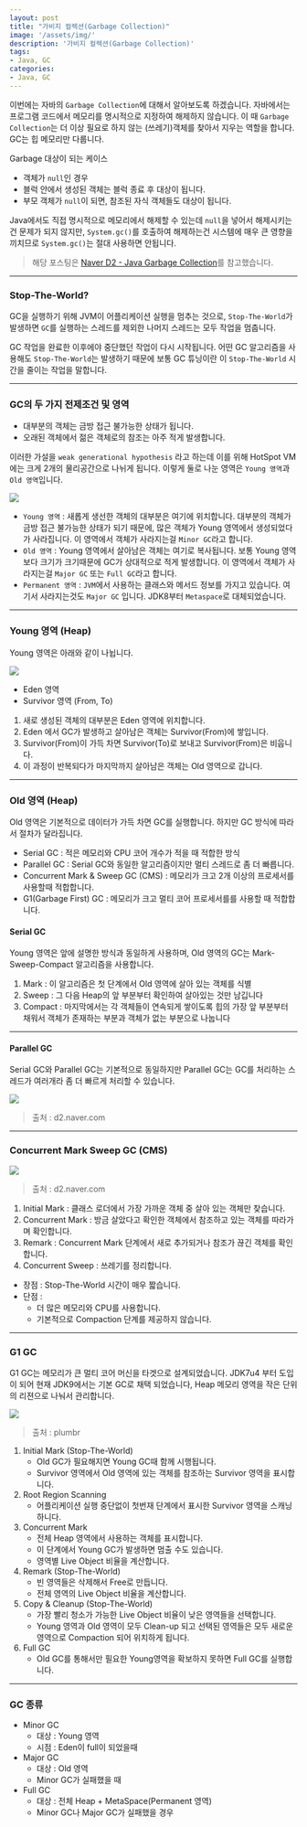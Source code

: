 ```yaml
---
layout: post
title: "가비지 컬렉션(Garbage Collection)"
image: '/assets/img/'
description: '가비지 컬렉션(Garbage Collection)'
tags:
- Java, GC
categories:
- Java, GC
---
```


이번에는 자바의 `Garbage Collection`에 대해서 알아보도록 하겠습니다. 자바에서는 프로그램 코드에서 메모리를 명시적으로
지정하여 해제하지 않습니다. 이 때 `Garbage Collection`는 더 이상 필요로 하지 않는 (쓰레기)객체를 찾아서 지우는 역할을 합니다. GC는 힙 메모리만 다룹니다.

Garbage 대상이 되는 케이스
- 객체가 `null`인 경우
- 블럭 안에서 생성된 객체는 블럭 종료 후 대상이 됩니다.
- 부모 객체가 `null`이 되면, 참조된 자식 객체들도 대상이 됩니다.


Java에서도 직접 명시적으로 메모리에서 해제할 수 있는데 `null`을 넣어서 해제시키는건 문제가 되지 않지만,
`System.gc()`를 호출하여 해제하는건 시스템에 매우 큰 영향을 끼치므로 `System.gc()`는 절대 사용하면 안됩니다.

> 해당 포스팅은 [Naver D2 - Java Garbage Collection](https://d2.naver.com/helloworld/1329)를 참고했습니다.

---

### Stop-The-World?

GC을 실행하기 위해 JVM이 어플리케이션 실행을 멈추는 것으로, `Stop-The-World`가 발생하면 `GC`를 실행하는
스레드를 제외한 나머지 스레드는 모두 작업을 멈춥니다.

GC 작업을 완료한 이후에야 중단했던 작업이 다시 시작됩니다. 어떤 GC 알고리즘을 사용해도 `Stop-The-World`는 발생하기 때문에
보통 GC 튜닝이란 이 `Stop-The-World` 시간을 줄이는 작업을 말합니다.


---

### GC의 두 가지 전제조건 및 영역

- 대부분의 객체는 금방 접근 불가능한 상태가 됩니다.
- 오래된 객체에서 젊은 객체로의 참조는 아주 적게 발생합니다.

이러한 가설을 `weak generational hypothesis` 라고 하는데 이를 위해 HotSpot VM에는 크게 2개의
물리공간으로 나뉘게 됩니다. 이렇게 둘로 나눈 영역은 `Young 영역`과 `Old 영역`입니다.

![](https://miro.medium.com/max/700/1*u1QbLuXBLz5bHa0nFfgu1w.png)

- `Young 영역` : 새롭게 생선한 객체의 대부분은 여기에 위치합니다. 대부분의 객체가 금방 접근 불가능한 상태가 되기 때문에, 많은 객체가
Young 영역에서 생성되었다가 사라집니다. 이 영역에서 객체가 사라지는걸 `Minor GC`라고 합니다.
- `Old 영역` : Young 영역에서 살아남은 객체는 여기로 복사됩니다. 보통 Young 영역보다 크기가 크기때문에 
GC가 상대적으로 적게 발생합니다. 이 영역에서 객체가 사라지는걸 `Major GC` 또는 `Full GC`라고 합니다.
- `Permanent 영역` : `JVM`에서 사용하는 클래스와 메서드 정보를 가지고 있습니다. 여기서 사라지는것도 `Major GC` 입니다. JDK8부터 `Metaspace`로 대체되었습니다.

 
---

### Young 영역 (Heap)

Young 영역은 아래와 같이 나뉩니다.

![](https://miro.medium.com/max/1000/1*DTdUPS5-OS_qXBiC1zPUpQ.png)

- Eden 영역
- Survivor 영역 (From, To)

1. 새로 생성된 객체의 대부분은 Eden 영역에 위치합니다.
2. Eden 에서 GC가 발생하고 살아남은 객체는 Survivor(From)에 쌓입니다.
3. Survivor(From)이 가득 차면 Survivor(To)로 보내고 Survivor(From)은 비웁니다.
4. 이 과정이 반복되다가 마지막까지 살아남은 객체는 Old 영역으로 갑니다.

---

### Old 영역 (Heap)

Old 영역은 기본적으로 데이터가 가득 차면 GC를 실행합니다. 하지만 GC 방식에 따라서 절차가 달라집니다.

- Serial GC : 적은 메모리와 CPU 코어 개수가 적을 때 적합한 방식
- Parallel GC : Serial GC와 동일한 알고리즘이지만 멀티 스레드로 좀 더 빠릅니다.
- Concurrent Mark & Sweep GC (CMS) : 메모리가 크고 2개 이상의 프로세서를 사용할때 적합합니다.
- G1(Garbage First) GC : 메모리가 크고 멀티 코어 프로세서를를 사용할 때 적합합니다.


#### Serial GC

Young 영역은 앞에 설명한 방식과 동일하게 사용하며, Old 영역의 GC는 Mark-Sweep-Compact 알고리즘을 사용합니다.

1. Mark : 이 알고리즘은 첫 단계에서 Old 영역에 살아 있는 객체를 식별
2. Sweep : 그 다음 Heap의 앞 부분부터 확인하여 살아있는 것만 남깁니다
3. Compact : 마지막에서는 각 객체들이 연속되게 쌓이도록 힙의 가장 앞 부분부터 채워서 객체가 존재하는 부분과 객체가 없는 부분으로 나눕니다

---

#### Parallel GC

Serial GC와 Parallel GC는 기본적으로 동일하지만 Parallel GC는 GC를 처리하는 스레드가 여러개라 좀 더 빠르게 처리할 수 있습니다.

![](https://d2.naver.com/content/images/2015/06/helloworld-1329-4.png)
> 출처 : d2.naver.com

---

### Concurrent Mark Sweep GC (CMS)

![](https://d2.naver.com/content/images/2015/06/helloworld-1329-5.png)
> 출처 : d2.naver.com

1. Initial Mark : 클래스 로더에서 가장 가까운 객체 중 살아 있는 객체만 찾습니다.
2. Concurrent Mark : 방금 살았다고 확인한 객체에서 참조하고 있는 객체를 따라가며 확인합니다.
3. Remark : Concurrent Mark 단계에서 새로 추가되거나 참조가 끊긴 객체를 확인합니다.
4. Concurrent Sweep : 쓰레기를 정리합니다.

- 장점 : Stop-The-World 시간이 매우 짧습니다.
- 단점 : 
    - 더 많은 메모리와 CPU를 사용합니다. 
    - 기본적으로 Compaction 단계를 제공하지 않습니다. 

---

### G1 GC

G1 GC는 메모리가 큰 멀티 코어 머신을 타겟으로 설계되었습니다. JDK7u4 부터 도입이 되어 현재 JDK9에서는 기본 GC로 채택 되었습니다,
Heap 메모리 영역을 작은 단위의 리젼으로 나눠서 관리합니다. 

![](https://plumbr.io/app/uploads/2015/06/g1-011.png)
> 출처 : plumbr

1. Initial Mark (Stop-The-World)
    - Old GC가 필요해지면 Young GC때 함께 시행됩니다.
    - Survivor 영역에서 Old 영역에 있는 객체를 참조하는 Survivor 영역을 표시합니다.
2. Root Region Scanning
    - 어플리케이션 실행 중단없이 첫번재 단계에서 표시한 Survivor 영역을 스캐닝하니다.
3. Concurrent Mark
    - 전체 Heap 영역에서 사용하는 객체를 표시합니다.
    - 이 단계에서 Young GC가 발생하면 멈출 수도 있습니다.
    - 영역별 Live Object 비율을 계산합니다.
4. Remark (Stop-The-World)
    - 빈 영역들은 삭제해서 Free로 만듭니다.
    - 전체 영역의 Live Object 비율을 계산합니다.
5. Copy & Cleanup (Stop-The-World)
    - 가장 빨리 청소가 가능한 Live Object 비율이 낮은 영역들을 선택합니다.
    - Young 영역과 Old 영역이 모두 Clean-up 되고 선택된 영역들은 모두 새로운 영역으로 Compaction 되어 위치하게 됩니다.
6. Full GC
    - Old GC를 통해서만 필요한 Young영역을 확보하지 못하면 Full GC를 실행합니다.

---

### GC 종류

- Minor GC
    - 대상 : Young 영역
    - 시점 : Eden이 full이 되었을때 
- Major GC
    - 대상 : Old 영역
    - Minor GC가 실패했을 때
- Full GC
    - 대상 : 전체 Heap + MetaSpace(Permanent 영역)
    - Minor GC나 Major GC가 실패했을 경우
